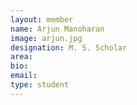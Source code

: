 ```yaml
---
layout: member
name: Arjun Manoharan
image: arjun.jpg
designation: M. S. Scholar
area:
bio:
email:
type: student
---
```

